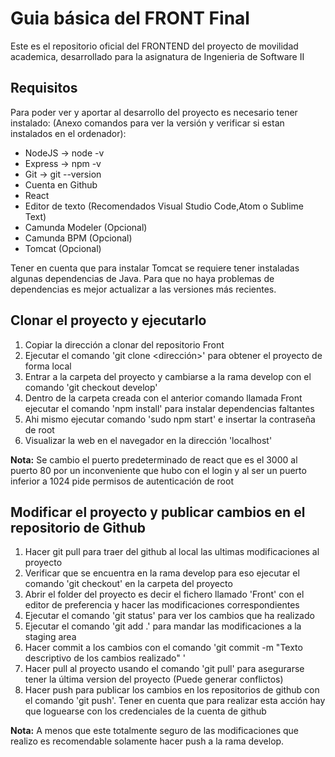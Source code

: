 # Guia básica del FRONT Final
Este es el repositorio oficial del FRONTEND del proyecto de movilidad academica, desarrollado para la asignatura de Ingenieria de Software II
## Requisitos

Para poder ver y aportar al desarrollo del proyecto  es necesario tener instalado: (Anexo comandos para ver la versión y verificar si estan instalados en el ordenador):
* NodeJS &rarr; node  -v
* Express &rarr; npm  -v
* Git &rarr;  git  --version
* Cuenta en Github
* React
* Editor de texto (Recomendados Visual Studio Code,Atom o Sublime Text)
* Camunda Modeler (Opcional)
* Camunda BPM (Opcional)
* Tomcat (Opcional)

Tener en cuenta que para instalar Tomcat se requiere tener instaladas algunas dependencias de Java.
Para que no haya problemas de dependencias es mejor actualizar a las versiones más recientes.

## Clonar el proyecto y ejecutarlo

1. Copiar la dirección a clonar del repositorio Front
2. Ejecutar el comando 'git clone <dirección>' para obtener el proyecto de forma local
3. Entrar a la carpeta del proyecto y cambiarse a la rama develop con el comando 'git checkout develop'
3. Dentro de la carpeta  creada con el anterior comando llamada Front ejecutar el comando 'npm install' para instalar dependencias faltantes
4. Ahi mismo ejecutar comando 'sudo npm start' e insertar la contraseña de root 
5. Visualizar la web en el navegador en la dirección 'localhost'

**Nota:** Se cambio el puerto predeterminado de react que es el 3000 al puerto 80 por un inconveniente que hubo con el login y al ser un puerto inferior a 1024 pide permisos de autenticación de root

## Modificar el proyecto y publicar cambios en el repositorio de Github
1. Hacer git pull para traer del github al local las ultimas modificaciones al proyecto
2. Verificar que se encuentra en la rama develop para eso ejecutar el comando 'git checkout' en la carpeta del proyecto
3. Abrir el folder del proyecto es decir el fichero llamado 'Front' con el editor de preferencia y hacer las modificaciones correspondientes
4. Ejecutar el comando 'git status' para ver los cambios que ha realizado
5. Ejecutar el comando 'git add .'  para mandar las modificaciones a la staging area
6. Hacer commit a los cambios con el comando 'git commit -m "Texto descriptivo de los cambios realizado" '
7. Hacer pull al proyecto usando el comando 'git pull' para asegurarse tener la última version del proyecto (Puede generar conflictos)
7. Hacer push para publicar los cambios en los repositorios de github con el comando 'git push'. Tener en cuenta que para realizar esta acción hay que loguearse con los credenciales de la cuenta de github

**Nota:** A menos que este totalmente seguro de las modificaciones que realizo es recomendable solamente hacer push a la rama develop.
